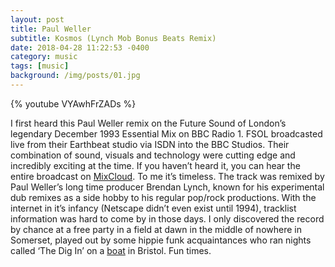 ```yaml
---
layout: post
title: Paul Weller
subtitle: Kosmos (Lynch Mob Bonus Beats Remix)
date: 2018-04-28 11:22:53 -0400
category: music
tags: [music]
background: /img/posts/01.jpg
---
```

{% youtube VYAwhFrZADs %}

I first heard this Paul Weller remix on the Future Sound of London’s legendary December 1993 Essential Mix on BBC Radio 1. FSOL broadcasted live from their Earthbeat studio via ISDN into the BBC Studios. Their combination of sound, visuals and technology were cutting edge and incredibly exciting at the time. If you haven’t heard it, you can hear the entire broadcast on [MixCloud](https://www.mixcloud.com/DJ_Mix/future-sound-of-london-fsol-essential-mix-1993-12-04/).
To me it’s timeless. The track was remixed by Paul Weller’s long time producer Brendan Lynch, known for his experimental dub remixes as a side hobby to his regular pop/rock productions. With the internet in it’s infancy (Netscape didn’t even exist until 1994), tracklist information was hard to come by in those days. I only discovered the record by chance at a free party in a field at dawn in the middle of nowhere in Somerset, played out by some hippie funk acquaintances who ran nights called ‘The Dig In’ on a [boat](http://www.theklabristol.co.uk) in Bristol. Fun times.